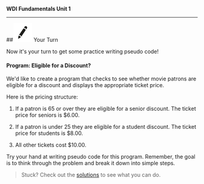 **WDI Fundamentals Unit 1**

---

##![Your Turn](../assets/exercise.png) Your Turn

Now it's your turn to get some practice writing pseudo code! 

#### Program: Eligible for a Discount?

We'd like to create a program that checks to see whether movie patrons are eligible for a discount and displays the appropriate ticket price.

Here is the pricing structure:

1. If a patron is 65 or over they are eligible for a senior discount. The ticket price for seniors is $6.00.

2. If a patron is under 25 they are eligible for a student discount. The ticket price for students is $8.00.

3. All other tickets cost $10.00.

Try your hand at writing pseudo code for this program. Remember, the goal is to think through the problem and break it down into simple steps.

> Stuck? Check out the [solutions](https://github.com/generalassembly-studio/fundamentals/blob/master/exercise-solutions.md) to see what you can do.




